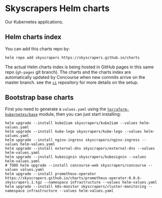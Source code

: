 # Skyscrapers Helm charts

Our Kubernetes applications.

## Helm charts index

You can add this charts repo by:

```sh
helm repo add skyscrapers https://skyscrapers.github.io/charts
```

The actual Helm charts index is being hosted in GitHub pages in this same repo (`gh-pages` git branch). 
The charts and the charts index are automatically updated by Concourse when new commits arrive
on the master branch. see the [`ci`](https://github.com/skyscrapers/ci) repository for more details
on the setup.

## Bootstrap base charts

First you need to generate a `values.yaml` using the 
[`terraform-kubernetes/base`](https://github.com/skyscrapers/terraform-kubernetes/tree/master/base)
module, then you can just start installing:

```console
helm upgrade --install kube2iam skyscrapers/kube2iam --values helm-values.yaml
helm upgrade --install kube-lego skyscrapers/kube-lego --values helm-values.yaml
helm upgrade --install nginx-ingress skyscrapers/nginx-ingress --values helm-values.yaml
helm upgrade --install external-dns skyscrapers/external-dns --values helm-values.yaml
helm upgrade --install kubesignin skyscrapers/kubesignin --values helm-values.yaml
# TODO helm upgrade --install concourse-web skyscrapers/concourse --values values.yaml
helm upgrade --install prometheus-operator https://skyscrapers.github.io/charts/prometheus-operator-0.0.6-skyscrapers.1.tgz --namespace infrastructure --values helm-values.yaml
helm upgrade --install k8s-monitor skyscrapers/cluster-monitoring --namespace infrastructure --values helm-values.yaml 
```
